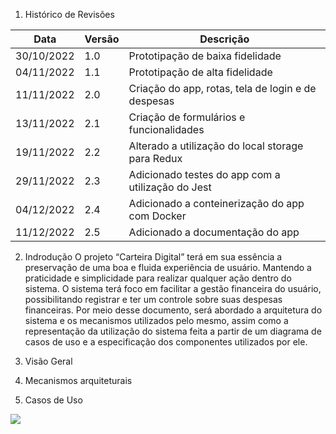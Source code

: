 1. Histórico de Revisões

| Data | Versão | Descrição |
|------|--------|-----------|
| 30/10/2022 | 1.0 | Prototipação de baixa fidelidade |
| 04/11/2022 | 1.1 | Prototipação de alta fidelidade |
| 11/11/2022 | 2.0 | Criação do app, rotas, tela de login e de despesas |
| 13/11/2022 | 2.1 | Criação de formulários e funcionalidades |
| 19/11/2022 | 2.2 | Alterado a utilização do local storage para Redux |
| 29/11/2022 | 2.3 | Adicionado testes do app com a utilização do Jest |
| 04/12/2022 | 2.4 | Adicionado a conteinerização do app com Docker |
| 11/12/2022 | 2.5 | Adicionado a documentação do app |


2. Indrodução
O projeto “Carteira Digital” terá em sua essência a preservação de uma boa e fluida experiência de usuário. Mantendo a praticidade e simplicidade para realizar qualquer ação dentro do sistema. O sistema terá foco em facilitar a gestão financeira do usuário, possibilitando registrar e ter um controle sobre suas despesas financeiras. Por meio desse documento, será abordado a arquitetura do sistema e os mecanismos utilizados pelo mesmo, assim como a representação da utilização do sistema feita a partir de um diagrama de casos de uso e a especificação dos componentes utilizados por ele.


3. Visão Geral

4. Mecanismos arquiteturais

5. Casos de Uso
 
<img src="https://user-images.githubusercontent.com/78619818/206927314-e66d2b93-6964-40f2-9e2e-1297c61d9905.png">
